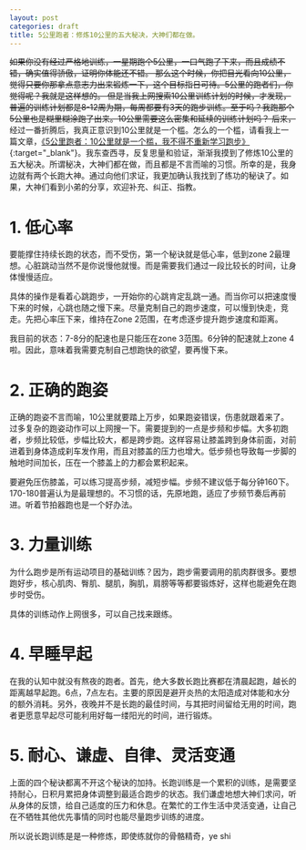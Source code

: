```yaml
---
layout: post
categories: draft
title: 5公里跑者：修炼10公里的五大秘决，大神们都在做。
---
```


~~如果你没有经过严格地训练，一星期跑个5公里，一口气跑了下来，而且成绩不错，确实值得骄傲，证明你体能还不错。 那么这个时候，你把目光看向10公里，觉得只要你那拿点意志力出来锻炼一下，这个目标指日可待。5公里的跑者们，你觉得呢？我就是这样想的。
但是当我上网搜索10公里训练计划的时候，才发现，普遍的训练计划都是8-12周为期，每周都要有3天的跑步训练。至于吗？我跑那个5公里也是糊里糊涂跑了出来。10公里需要这么密集和延续的训练计划吗？
后来，~~经过一番折腾后，我真正意识到10公里就是一个槛。怎么的一个槛，请看我上一篇文章，[《5公里跑者：10公里就是一个槛，我不得不重新学习跑步》](http://rm404.net/running/2024/12/12/%E9%87%8D%E5%AD%A6%E8%B7%91%E6%AD%A5.html){:target="_blank"}。我东查西寻，反复思量和验证，渐渐我摸到了修炼10公里的五大秘决。所谓秘决，大神们都在做，而且都是不言而喻的习惯。所幸的是，我身边就有两个长跑大神。通过向他们求证，我更加确认我找到了练功的秘诀了。如果，大神们看到小弟的分享，欢迎补充、纠正、指教。

# 1. 低心率

要能撑住持续长跑的状态，而不受伤，第一个秘诀就是低心率，低到zone 2最理想。心脏跳动当然不是你说慢他就慢。而是需要我们通过一段比较长的时间，让身体慢慢适应。

具体的操作是看着心跳跑步，一开始你的心跳肯定乱跳一通。而当你可以把速度慢下来的时候，心跳也随之慢下来。尽量克制自己的跑步速度，可以慢到快走，竞走。先把心率压下来，维持在Zone 2范围，在考虑逐步提升跑步速度和距离。

我目前的状态：7-8分的配速也是只能压在zone 3范围。6分钟的配速就上zone 4啦。因此，意味着我需要克制自己想跑快的欲望，要再慢下来。

# 2. 正确的跑姿

正确的跑姿不言而喻，10公里就要踏上万步，如果跑姿错误，伤患就跟着来了。过多复杂的跑姿动作可以上网搜一下。需要提到的一点是步频和步幅。大多初跑者，步频比较低，步幅比较大，都是跨步跑。这样容易让膝盖跨到身体前面，对前进着到身体造成刹车发作用，而且对膝盖的压力也增大。低步频也导致每一步脚的触地时间加长，压在一个膝盖上的力都会累积起来。

要避免压伤膝盖，可以练习提高步频，减短步幅。步频不建议低于每分钟160下。170-180普遍认为是最理想的。不习惯的话，先原地跑，适应了步频节奏后再前进。听着节拍器跑也是一个好办法。


# 3. 力量训练

为什么跑步是所有运动项目的基础训练？因为，跑步需要调用的肌肉群很多。要想跑好步，核心肌肉、臀肌、腿肌，胸肌，肩膀等等都要锻炼好，这样也能避免在跑步时受伤。

具体的训练动作上网很多，可以自己找来跟练。

# 4. 早睡早起

在我的认知中就没有熬夜的跑者。首先，绝大多数长跑比赛都在清晨起跑，越长的距离越早起跑。6点，7点左右。主要的原因是避开炎热的太阳造成对体能和水分的额外消耗。另外，夜晚并不是长跑的最佳时间，与其把时间留给无用的时间，跑者更愿意早起尽可能利用好每一缕阳光的时间，进行锻炼。

# 5. 耐心、谦虚、自律、灵活变通

上面的四个秘诀都离不开这个秘诀的加持。长跑训练是一个累积的训练，是需要坚持耐心，日积月累把身体调整到最适合跑步的状态。我们谦虚地想大神们求问，听从身体的反馈，给自己适度的压力和休息。在繁忙的工作生活中灵活变通，让自己在不牺牲其他优先事情的同时也能尽量跑步训练的进度。

所以说长跑训练是是一种修炼，即使练就你的骨骼精奇，ye shi



<!--stackedit_data:
eyJoaXN0b3J5IjpbLTIwMjc4MTc1OTMsLTk3NzczMDEwMCwtMj
IyMTI3MDY5LC03NzExMjc3MTEsLTE4MDc3MzU5OTksLTc5MDk2
NDIwMF19
-->